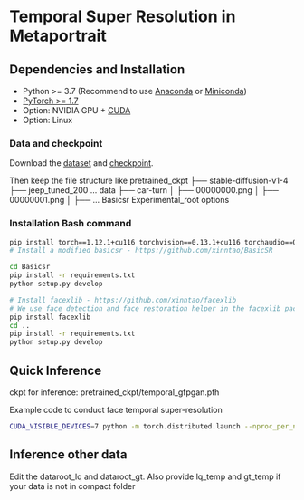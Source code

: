 
# Temporal Super Resolution in Metaportrait

## Dependencies and Installation

- Python >= 3.7 (Recommend to use [Anaconda](https://www.anaconda.com/download/#linux) or [Miniconda](https://docs.conda.io/en/latest/miniconda.html))
- [PyTorch >= 1.7](https://pytorch.org/)
- Option: NVIDIA GPU + [CUDA](https://developer.nvidia.com/cuda-downloads)
- Option: Linux


### Data and checkpoint

Download the [dataset](
https://hkustconnect-my.sharepoint.com/:f:/g/personal/cqiaa_connect_ust_hk/EuZ_hj6hcERKlDgajp-mhvwBxv4D1CX6_hPO4qJlSxK_cw?e=f4CnUI)
and [checkpoint](https://hkustconnect-my.sharepoint.com/:f:/g/personal/cqiaa_connect_ust_hk/EiV7jVV_YjJMtuZDsC8pjK4BmDEEPJ0h55NqLbPLcPbXIw?e=RlHXbd).

Then keep the file structure like
pretrained_ckpt
├── stable-diffusion-v1-4
├── jeep_tuned_200
...
data
├── car-turn
│   ├── 00000000.png
│   ├── 00000001.png
│   ├── ...
Basicsr
Experimental_root
options

### Installation Bash command


```bash
pip install torch==1.12.1+cu116 torchvision==0.13.1+cu116 torchaudio==0.12.1 --extra-index-url https://download.pytorch.org/whl/cu116
# Install a modified basicsr - https://github.com/xinntao/BasicSR

cd Basicsr
pip install -r requirements.txt
python setup.py develop

# Install facexlib - https://github.com/xinntao/facexlib
# We use face detection and face restoration helper in the facexlib package
pip install facexlib
cd ..
pip install -r requirements.txt
python setup.py develop
```

## Quick Inference
ckpt for inference: pretrained_ckpt/temporal_gfpgan.pth

Example code to conduct face temporal super-resolution

```bash
CUDA_VISIBLE_DEVICES=7 python -m torch.distributed.launch --nproc_per_node=1 --master_port=4321 Experimental_root/test.py -opt options/test/same_id.yml --launcher pytorch
```

## Inference other data
Edit the dataroot_lq and dataroot_gt.
Also provide lq_temp and gt_temp if your data is not in compact folder
